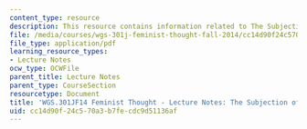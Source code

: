 ```yaml
---
content_type: resource
description: This resource contains information related to The Subjection of Women.
file: /media/courses/wgs-301j-feminist-thought-fall-2014/cc14d90f24c570a3b7fecdc9d51136af_MITWGS_301JF14_Sess7.pdf
file_type: application/pdf
learning_resource_types:
- Lecture Notes
ocw_type: OCWFile
parent_title: Lecture Notes
parent_type: CourseSection
resourcetype: Document
title: 'WGS.301JF14 Feminist Thought - Lecture Notes: The Subjection of Women'
uid: cc14d90f-24c5-70a3-b7fe-cdc9d51136af
---
```

